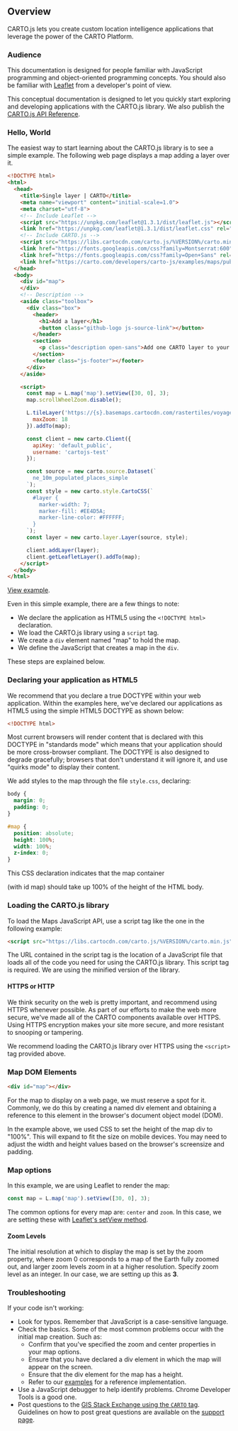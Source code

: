 ## Overview

CARTO.js lets you create custom location intelligence applications that leverage the power of the CARTO Platform.

### Audience

This documentation is designed for people familiar with JavaScript programming and object-oriented programming concepts. You should also be familiar with [Leaflet](https://leafletjs.com/) from a developer's point of view.

This conceptual documentation is designed to let you quickly start exploring and developing applications with the CARTO.js library. We also publish the [CARTO.js API Reference]({{site.cartojs_docs}}/reference/).

### Hello, World

The easiest way to start learning about the CARTO.js library is to see a simple example. The following web page displays a map adding a layer over it.

```html
<!DOCTYPE html>
<html>
  <head>
    <title>Single layer | CARTO</title>
    <meta name="viewport" content="initial-scale=1.0">
    <meta charset="utf-8">
    <!-- Include Leaflet -->
    <script src="https://unpkg.com/leaflet@1.3.1/dist/leaflet.js"></script>
    <link href="https://unpkg.com/leaflet@1.3.1/dist/leaflet.css" rel="stylesheet">
    <!-- Include CARTO.js -->
    <script src="https://libs.cartocdn.com/carto.js/%VERSION%/carto.min.js"></script>
    <link href="https://fonts.googleapis.com/css?family=Montserrat:600" rel="stylesheet">
    <link href="https://fonts.googleapis.com/css?family=Open+Sans" rel="stylesheet">
    <link href="https://carto.com/developers/carto-js/examples/maps/public/style.css" rel="stylesheet">
  </head>
  <body>
    <div id="map">
    </div>
    <!-- Description -->
    <aside class="toolbox">
      <div class="box">
        <header>
          <h1>Add a layer</h1>
          <button class="github-logo js-source-link"></button>
        </header>
        <section>
          <p class="description open-sans">Add one CARTO layer to your map.</p>
        </section>
        <footer class="js-footer"></footer>
      </div>
    </aside>

    <script>
      const map = L.map('map').setView([30, 0], 3);
      map.scrollWheelZoom.disable();

      L.tileLayer('https://{s}.basemaps.cartocdn.com/rastertiles/voyager_nolabels/{z}/{x}/{y}.png', {
        maxZoom: 18
      }).addTo(map);

      const client = new carto.Client({
        apiKey: 'default_public',
        username: 'cartojs-test'
      });

      const source = new carto.source.Dataset(`
        ne_10m_populated_places_simple
      `);
      const style = new carto.style.CartoCSS(`
        #layer {
          marker-width: 7;
          marker-fill: #EE4D5A;
          marker-line-color: #FFFFFF;
        }
      `);
      const layer = new carto.layer.Layer(source, style);

      client.addLayer(layer);
      client.getLeafletLayer().addTo(map);
    </script>
  </body>
</html>
```

[View example]({{site.cartojs_docs}}/examples/#example-add-a-layer).

Even in this simple example, there are a few things to note:

  - We declare the application as HTML5 using the `<!DOCTYPE html>` declaration.
  - We load the CARTO.js library using a `script` tag.
  - We create a `div` element named "map" to hold the map.
  - We define the JavaScript that creates a map in the `div`.

These steps are explained below.

### Declaring your application as HTML5

We recommend that you declare a true DOCTYPE within your web application. Within the examples here, we've declared our applications as HTML5 using the simple HTML5 DOCTYPE as shown below:

```html
<!DOCTYPE html>
```

Most current browsers will render content that is declared with this DOCTYPE in "standards mode" which means that your application should be more cross-browser compliant. The DOCTYPE is also designed to degrade gracefully; browsers that don't understand it will ignore it, and use "quirks mode" to display their content.

We add styles to the map through the file `style.css`, declaring:

```css
body {
  margin: 0;
  padding: 0;
}

#map {
  position: absolute;
  height: 100%;
  width: 100%;
  z-index: 0;
}
```

This CSS declaration indicates that the map container <div> (with id map) should take up 100% of the height of the HTML body.

### Loading the CARTO.js library

To load the Maps JavaScript API, use a script tag like the one in the following example:

```html
<script src="https://libs.cartocdn.com/carto.js/%VERSION%/carto.min.js"></script>
```

The URL contained in the script tag is the location of a JavaScript file that loads all of the code you need for using the CARTO.js library. This script tag is required. We are using the minified version of the library.

#### HTTPS or HTTP
We think security on the web is pretty important, and recommend using HTTPS whenever possible. As part of our efforts to make the web more secure, we've made all of the CARTO components available over HTTPS. Using HTTPS encryption makes your site more secure, and more resistant to snooping or tampering.

We recommend loading the CARTO.js library over HTTPS using the `<script>` tag provided above.

### Map DOM Elements

```html
<div id="map"></div>
```

For the map to display on a web page, we must reserve a spot for it. Commonly, we do this by creating a named div element and obtaining a reference to this element in the browser's document object model (DOM).

In the example above, we used CSS to set the height of the map div to "100%". This will expand to fit the size on mobile devices. You may need to adjust the width and height values based on the browser's screensize and padding.

### Map options

In this example, we are using Leaflet to render the map:

```javascript
const map = L.map('map').setView([30, 0], 3);
```

The common options for every map are: `center` and `zoom`. In this case, we are setting these with [Leaflet's setView method](https://leafletjs.com/reference-1.3.0.html#map-setview).

#### Zoom Levels

The initial resolution at which to display the map is set by the zoom property, where zoom 0 corresponds to a map of the Earth fully zoomed out, and larger zoom levels zoom in at a higher resolution. Specify zoom level as an integer. In our case, we are setting up this as **3**.

### Troubleshooting

If your code isn't working:

  - Look for typos. Remember that JavaScript is a case-sensitive language.
  - Check the basics. Some of the most common problems occur with the initial map creation. Such as:
    - Confirm that you've specified the zoom and center properties in your map options.
    - Ensure that you have declared a div element in which the map will appear on the screen.
    - Ensure that the div element for the map has a height.
    - Refer to our [examples]({{site.cartojs_docs}}/examples/) for a reference implementation.
  - Use a JavaScript debugger to help identify problems. Chrome Developer Tools is a good one.
  - Post questions to the [GIS Stack Exchange using the `CARTO` tag](https://gis.stackexchange.com/questions/tagged/carto). Guidelines on how to post great questions are available on the [support page]({{site.cartojs_docs}}/support/).
